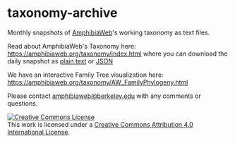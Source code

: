# taxonomy-archive
Monthly snapshots of [AmphibiaWeb](https://amphibiaweb.org)'s working taxonomy as text files.

Read about AmphibiaWeb's Taxonomy here: https://amphibiaweb.org/taxonomy/index.html where you can download the daily snapshot as [plain text](https://amphibiaweb.org/amphib_names.txt) or [JSON](https://amphibiaweb.org/amphib_names.json)

We have an interactive Family Tree visualization here:
https://amphibiaweb.org/taxonomy/AW_FamilyPhylogeny.html

Please contact amphibiaweb@berkeley.edu with any comments or questions.

<a rel="license" href="http://creativecommons.org/licenses/by/4.0/"><img alt="Creative Commons License" style="border-width:0" src="https://i.creativecommons.org/l/by/4.0/88x31.png" /></a><br />This work is licensed under a <a rel="license" href="http://creativecommons.org/licenses/by/4.0/">Creative Commons Attribution 4.0 International License</a>.
